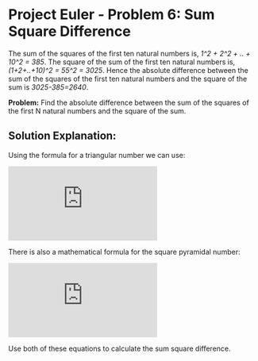 # Project Euler - Problem 6: Sum Square Difference

The sum of the squares of the first ten natural numbers is, *1^2 + 2^2 + .. + 10^2 = 385*. The square of the sum of the first ten natural numbers is,
*(1+2+..+10)^2 = 55^2 = 3025*. Hence the absolute difference between the sum of the squares of the first ten natural numbers and the square of the sum is *3025-385=2640*.

**Problem:** Find the absolute difference between the sum of the squares of the first N natural numbers and the square of the sum.

## Solution Explanation:

Using the formula for a triangular number we can use:

![equation](https://latex.codecogs.com/gif.latex?%5Csum%20x%20%3D%20%5Cfrac%7Bx%28x&plus;1%29%7D%7B2%7D)

There is also a mathematical formula for the square pyramidal number:

![equation](https://latex.codecogs.com/gif.latex?%5Csum%20x%5E2%20%3D%20%5Cfrac%7Bx%28x&plus;1%29%282x&plus;1%29%7D%7B6%7D)

Use both of these equations to calculate the sum square difference. 
